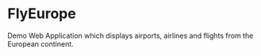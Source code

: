 # FlyEurope

Demo Web Application which displays airports, airlines and flights from the European continent. 
